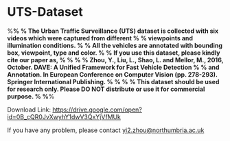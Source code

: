 # UTS-Dataset

%******************************************************************************************************************%
% The Urban Traffic Surveillance (UTS) dataset is collected with six videos which were captured from different     %
% viewpoints and illumination conditions.                                                                          %
% All the vehicles are annotated with bounding box, viewpoint, type and color.                                     %
% If you use this dataset, please kindly cite our paper as,                                                        %
%                                                                                                                  %
% Zhou, Y., Liu, L., Shao, L. and Mellor, M., 2016, October. DAVE: A Unified Framework for Fast Vehicle Detection  %
% and Annotation. In European Conference on Computer Vision (pp. 278-293). Springer International Publishing.      %
%                                                                                                                  %
% This dataset should be used for research only. Please DO NOT distribute or use it for commercial purpose.        %
%******************************************************************************************************************%

Download Link: https://drive.google.com/open?id=0B_cQR0JvXwyhY1dwV3QxYjVfMUk

If you have any problem, please contact yi2.zhou@northumbria.ac.uk
